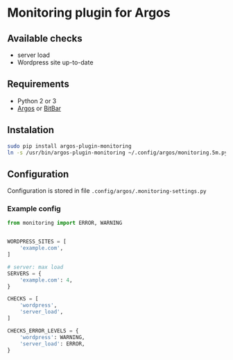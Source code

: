 # Monitoring plugin for Argos

## Available checks

* server load
* Wordpress site up-to-date

## Requirements

* Python 2 or 3
* [Argos](https://github.com/p-e-w/argos) or [BitBar](https://getbitbar.com/)

## Instalation

```bash
sudo pip install argos-plugin-monitoring
ln -s /usr/bin/argos-plugin-monitoring ~/.config/argos/monitoring.5m.py
```

## Configuration

Configuration is stored in file `.config/argos/.monitoring-settings.py`

### Example config

```python
from monitoring import ERROR, WARNING


WORDPRESS_SITES = [
    'example.com',
]

# server: max load
SERVERS = {
    'example.com': 4,
}

CHECKS = [
    'wordpress',
    'server_load',
]

CHECKS_ERROR_LEVELS = {
    'wordpress': WARNING,
    'server_load': ERROR,
}
```

